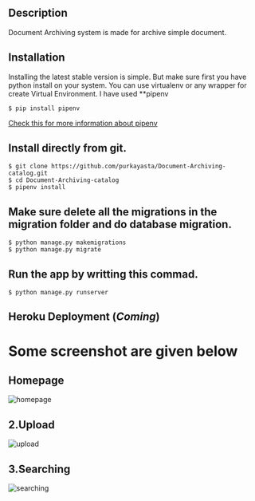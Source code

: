 ## Description

Document Archiving system is made for archive simple document.

## Installation

Installing the latest stable version is simple. But make sure first you have python install on your system.
You can use virtualenv or any wrapper for create Virtual Environment. I have used **pipenv

   `$ pip install pipenv`
   
[Check this for more information about pipenv](https://docs.pipenv.org/en/latest/)

## Install directly from git.
    $ git clone https://github.com/purkayasta/Document-Archiving-catalog.git
    $ cd Document-Archiving-catalog
    $ pipenv install
    
## Make sure delete all the migrations in the migration folder and do database migration.
    $ python manage.py makemigrations
    $ python manage.py migrate
    
## Run the app by writting this commad.
    $ python manage.py runserver

## Heroku Deployment (*Coming*)


# Some screenshot are given below

## Homepage
![homepage](https://user-images.githubusercontent.com/12936435/64678206-f27f6c80-d49a-11e9-8f91-7b7ad1f06647.png)


## 2.Upload
![upload](https://user-images.githubusercontent.com/12936435/64678224-fa3f1100-d49a-11e9-9ef4-8ec5698478c1.png)

## 3.Searching
![searching](https://user-images.githubusercontent.com/12936435/64678217-f6ab8a00-d49a-11e9-92fd-59201746b906.png)

